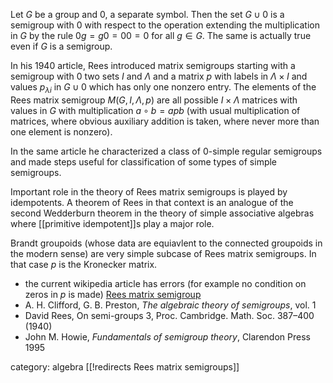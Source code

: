 Let $G$ be a group and $0$, a separate symbol. Then the set $G\cup 0$
is a semigroup with $0$ with respect to the operation extending the multiplication in $G$ by the rule $0 g = g 0 = 0 0 = 0$ for all $g\in G$. The same is actually true even if $G$ is a semigroup.

In his 1940 article, Rees introduced matrix semigroups starting with 
a semigroup with $0$ two sets $I$ and $\Lambda$ and a matrix $p$ with labels in $\Lambda\times I$ and values $p_{\lambda i}$ in $G \cup 0$ which has only one nonzero entry. The elements of the Rees matrix semigroup $M(G, I,\Lambda,p)$ are all possible 
$I\times \Lambda$ matrices with values in $G$ with multiplication
$a \circ b = a p b$ (with usual multiplication of matrices, where obvious auxiliary addition is taken, where never more than one element is nonzero).

In the same article he characterized a class of 0-simple regular semigroups and made steps useful for classification of some types of 
simple semigroups.

Important role in the theory of Rees matrix semigroups is played by idempotents. A theorem of Rees in that context is an analogue of the second Wedderburn theorem in the theory of simple associative algebras where [[primitive idempotent]]s play a major role.  

Brandt groupoids (whose data are equiavlent to the connected groupoids in the modern sense) are very simple subcase of Rees matrix semigroups. In that case $p$ is the Kronecker matrix. 

* the current wikipedia article has errors (for example no condition on zeros in $p$ is made) [Rees matrix semigroup](https://en.wikipedia.org/wiki/Rees_matrix_semigroup)
* A. H. Clifford, G. B. Preston, _The algebraic theory of semigroups_, vol. 1
* David Rees, On semi-groups 3, Proc. Cambridge. Math. Soc. 387–400 (1940)
* John M. Howie, _Fundamentals of semigroup theory_, Clarendon Press 1995 

category: algebra
[[!redirects Rees matrix semigroups]]